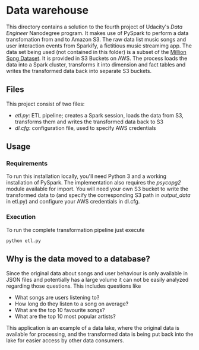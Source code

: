 # Data warehouse
This directory contains a solution to the fourth project of Udacity's *Data Engineer* Nanodegree program. It makes use of PySpark to perform a data transfomation from and to Amazon S3. The raw data list music songs and user interaction events from Sparkify, a fictitious music streamimg app. The data set being used (not contained in this folder) is a subset of the [Million Song Dataset](https://labrosa.ee.columbia.edu/millionsong/). It is provided in S3 Buckets on AWS. The process loads the data into a Spark cluster, transforms it into dimension and fact tables and writes the transformed data back into separate S3 buckets.

## Files
This project consist of two files:
- *etl<i></i>.py*: ETL pipeline; creates a Spark session, loads the data from S3, transforms them and writes the transformed data back to S3
- *dl.cfg*: configuration file, used to specify AWS credentials

## Usage

### Requirements
To run this installation locally, you'll need Python 3 and a working installation of PySpark. The implementation also requires the *psycopg2* module available for import. You will need your own S3 bucket to write the transformed data to (and specify the corresponding S3 path in *output_data* in etl<i></i>.py) and configure your AWS credentials in dl.cfg.


### Execution
To run the complete transformation pipeline just execute
```
python etl.py
```

## Why is the data moved to a database?
Since the original data about songs and user behaviour is only available in JSON files and potentially has a large volume it can not be easily analyzed regarding those questions. This includes questions like
* What songs are users listening to?
* How long do they listen to a song on average?
* What are the top 10 favourite songs?
* What are the top 10 most popular artists?

This application is an example of a data lake, where the original data is available for processing, and the transformed data is being put back into the lake for easier access by other data consumers.

